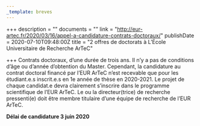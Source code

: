 ```yaml
---
_template: breves
---
```


+++
description = ""
documents = ""
link = "http://eur-artec.fr/2020/03/16/appel-a-candidature-contrats-doctoraux/"
publishDate = 2020-07-10T09:48:00Z
title = "2 offres de doctorats à L’École Universitaire de Recherche ArTeC"

+++
Contrats doctoraux, d’une durée de trois ans. Il n’y a pas de conditions d’âge ou d’année d’obtention du Master. Cependant, la candidature au contrat doctoral financé par l’EUR ArTeC n’est recevable que pour les étudiant.e.s inscrit.e.s en 1e année de thèse en 2020-2021. Le projet de chaque candidat.e devra clairement s’inscrire dans le programme scientifique de l’EUR ArTeC. Le ou la directeur(trice) de recherche pressenti(e) doit être membre titulaire d’une équipe de recherche de l’EUR ArTeC.

**Délai de candidature 3 juin 2020**
